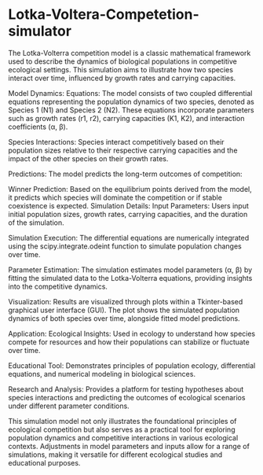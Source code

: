 # Lotka-Voltera-Competetion-simulator
The Lotka-Volterra competition model is a classic mathematical framework used to describe the dynamics of biological populations in competitive ecological settings. This simulation aims to illustrate how two species interact over time, influenced by growth rates and carrying capacities.

Model Dynamics:
Equations: The model consists of two coupled differential equations representing the population dynamics of two species, denoted as Species 1 (N1) and Species 2 (N2). These equations incorporate parameters such as growth rates (r1, r2), carrying capacities (K1, K2), and interaction coefficients (α, β).

Species Interactions: Species interact competitively based on their population sizes relative to their respective carrying capacities and the impact of the other species on their growth rates.

Predictions: The model predicts the long-term outcomes of competition:

Winner Prediction: Based on the equilibrium points derived from the model, it predicts which species will dominate the competition or if stable coexistence is expected.
Simulation Details:
Input Parameters: Users input initial population sizes, growth rates, carrying capacities, and the duration of the simulation.

Simulation Execution: The differential equations are numerically integrated using the scipy.integrate.odeint function to simulate population changes over time.

Parameter Estimation: The simulation estimates model parameters (α, β) by fitting the simulated data to the Lotka-Volterra equations, providing insights into the competitive dynamics.

Visualization: Results are visualized through plots within a Tkinter-based graphical user interface (GUI). The plot shows the simulated population dynamics of both species over time, alongside fitted model predictions.

Application:
Ecological Insights: Used in ecology to understand how species compete for resources and how their populations can stabilize or fluctuate over time.

Educational Tool: Demonstrates principles of population ecology, differential equations, and numerical modeling in biological sciences.

Research and Analysis: Provides a platform for testing hypotheses about species interactions and predicting the outcomes of ecological scenarios under different parameter conditions.

This simulation model not only illustrates the foundational principles of ecological competition but also serves as a practical tool for exploring population dynamics and competitive interactions in various ecological contexts. Adjustments in model parameters and inputs allow for a range of simulations, making it versatile for different ecological studies and educational purposes.





